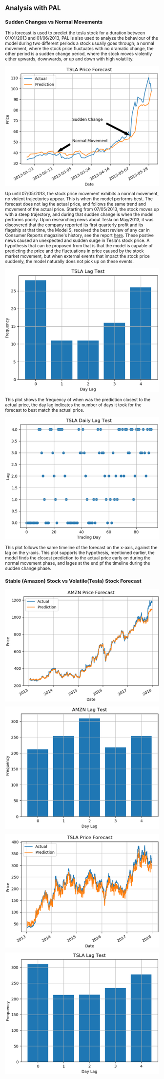 ## Analysis with PAL

### Sudden Changes vs Normal Movements

This forecast is used to predict the tesla stock for a duration between 01/01/2013 and 01/06/2013, PAL is also used to analyze the behaviour of the model during two different periods a stock usually goes through; a normal movement, where the stock price fluctuates  with no dramatic change, the other period is a sudden change period, where the stock moves violently either upwards, downwards, or up and down with high volatility.

![SvN](https://github.com/ahmedhamdi96/ML4T/blob/master/results/sudden_vs_normal.png)

Up until 07/05/2013, the stock price movement exhibits  a normal movement, no violent trajectories appear. 
This is when the model performs best. The forecast does not lag the actual price, and follows the same trend 
and movement of the actual price. Starting from 07/05/2013, the stock moves up with a steep trajectory, and 
during that sudden change is when the model performs poorly. Upon researching news about Tesla on May/2013, 
it was discovered that the company reported its first quarterly profit and its flagship at that time, the 
Model S, received the best review of any car in Consumer Reports magazine's history, see the report [here](http://money.cnn.com/2013/05/10/investing/tesla-stock). These postive news caused an unexpected and sudden 
surge in Tesla's stock price. A hypothesis that can be proposed from that is that the model is capable of 
predicting the price and the fluctuations in price caused by the stock market movement, but when external 
events that impact the stock price suddenly, the model naturally does not pick up on these events.

![Lag](https://github.com/ahmedhamdi96/ML4T/blob/master/results/sudden_vs_normal_lag.png)

This plot shows the frequency of when was the prediction closest to the actual price, the day lag indicates 
the number of days it took for the forecast to best match the actual price. 

![Daily Lag](https://github.com/ahmedhamdi96/ML4T/blob/master/results/sudden_vs_normal_daily_lag.png)

This plot follows the same timeline of the forecast on the x-axis, against the lag on the y-axis. This plot 
supports the hypothesis, mentioned earlier, the model finds the closest prediction to the actual price early 
on during the normal movement phase, and lages at the end pf the timeline during the sudden change phase.

### Stable (Amazon) Stock vs Volatile(Tesla) Stock Forecast

![Stable](https://github.com/ahmedhamdi96/ML4T/blob/master/results/stable.png)

![Stable Lag](https://github.com/ahmedhamdi96/ML4T/blob/master/results/stable_lag.png)

![Volatile](https://github.com/ahmedhamdi96/ML4T/blob/master/results/volatile.png)

![Volatile Lag](https://github.com/ahmedhamdi96/ML4T/blob/master/results/volatile_lag.png)
